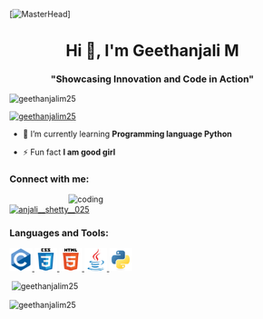 [![MasterHead](https://cdn.hashnode.com/res/hashnode/image/upload/v1651780522995/zZbL8WM2v.gif?w=1600&h=840&fit=crop&crop=entropy&auto=format,compress&gif-q=60&format=webm.gif)]
<h1 align="center">Hi 👋, I'm Geethanjali M</h1>
<h3 align="center">"Showcasing Innovation and Code in Action"</h3>

<p align="left"> <img src="https://komarev.com/ghpvc/?username=geethanjalim25&label=Profile%20views&color=0e75b6&style=flat" alt="geethanjalim25" /> </p>

<p align="left"> <a href="https://github.com/ryo-ma/github-profile-trophy"><img src="https://github-profile-trophy.vercel.app/?username=geethanjalim25" alt="geethanjalim25" /></a> </p>

- 🌱 I’m currently learning **Programming language Python**

- ⚡ Fun fact **I am good girl**

<h3 align="left">Connect with me:</h3>
<img align="right" alt="coding" width="400"src="https://i.pinimg.com/originals/7e/b2/49/7eb249f2fd2e58e9ad6dd60ef892971b.gif">

<p align="left">
<a href="https://instagram.com/anjali__shetty__025" target="blank"><img align="center" src="https://raw.githubusercontent.com/rahuldkjain/github-profile-readme-generator/master/src/images/icons/Social/instagram.svg" alt="anjali__shetty__025" height="30" width="40" /></a>
</p>

<h3 align="left">Languages and Tools:</h3>
<p align="left"> <a href="https://www.cprogramming.com/" target="_blank" rel="noreferrer"> <img src="https://raw.githubusercontent.com/devicons/devicon/master/icons/c/c-original.svg" alt="c" width="40" height="40"/> </a> <a href="https://www.w3schools.com/css/" target="_blank" rel="noreferrer"> <img src="https://raw.githubusercontent.com/devicons/devicon/master/icons/css3/css3-original-wordmark.svg" alt="css3" width="40" height="40"/> </a> <a href="https://www.w3.org/html/" target="_blank" rel="noreferrer"> <img src="https://raw.githubusercontent.com/devicons/devicon/master/icons/html5/html5-original-wordmark.svg" alt="html5" width="40" height="40"/> </a> <a href="https://www.java.com" target="_blank" rel="noreferrer"> <img src="https://raw.githubusercontent.com/devicons/devicon/master/icons/java/java-original.svg" alt="java" width="40" height="40"/> </a> <a href="https://www.python.org" target="_blank" rel="noreferrer"> <img src="https://raw.githubusercontent.com/devicons/devicon/master/icons/python/python-original.svg" alt="python" width="40" height="40"/> </a> </p>

<p>&nbsp;<img align="center" src="https://github-readme-stats.vercel.app/api?username=geethanjalim25&show_icons=true&locale=en" alt="geethanjalim25" /></p>

<p><img align="center" src="https://github-readme-streak-stats.herokuapp.com/?user=geethanjalim25&" alt="geethanjalim25" /></p>

